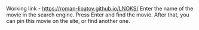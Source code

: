 Working link - https://roman-lipatov.github.io/LNOKS/
Enter the name of the movie in the search engine.
Press Enter and find the movie.
After that, you can pin this movie on the site, or find another one.
